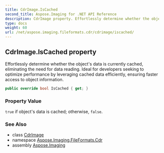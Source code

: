 ```yaml
---
title: CdrImage.IsCached
second_title: Aspose.Imaging for .NET API Reference
description: CdrImage property. Effortlessly determine whether the objects data is currently cached eliminating the need for data reading. Ideal for developers seeking to optimize performance by leveraging cached data efficiently ensuring faster access to object information
type: docs
weight: 60
url: /net/aspose.imaging.fileformats.cdr/cdrimage/iscached/
---
```

## CdrImage.IsCached property

Effortlessly determine whether the object's data is currently cached, eliminating the need for data reading. Ideal for developers seeking to optimize performance by leveraging cached data efficiently, ensuring faster access to object information.

```csharp
public override bool IsCached { get; }
```

### Property Value

`true` if object's data is cached; otherwise, `false`.

### See Also

* class [CdrImage](../)
* namespace [Aspose.Imaging.FileFormats.Cdr](../../cdrimage/)
* assembly [Aspose.Imaging](../../../)


